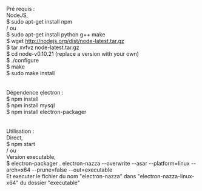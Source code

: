 Pré requis :<br>
NodeJS,<br>
$ sudo apt-get install npm <br>
/ ou <br>
$ sudo apt-get install python g++ make <br>
$ wget http://nodejs.org/dist/node-latest.tar.gz <br>
$ tar xvfvz node-latest.tar.gz <br>
$ cd node-v0.10.21 (replace a version with your own) <br>
$ ./configure <br>
$ make <br>
$ sudo make install <br>
<br><br>
Dépendence electron : <br>
$ npm install <br>
$ npm install mysql <br>
$ npm install electron-packager <br>
 <br><br>
Utilisation : <br>
Direct, <br>
$ npm start <br>
/ ou <br>
Version executable, <br>
$ electron-packager . electron-nazza --overwrite --asar --platform=linux --arch=x64 --prune=false --out=executable <br>
Et executer le fichier du nom "electron-nazza" dans "electron-nazza-linux-x64" du dossier "executable"

